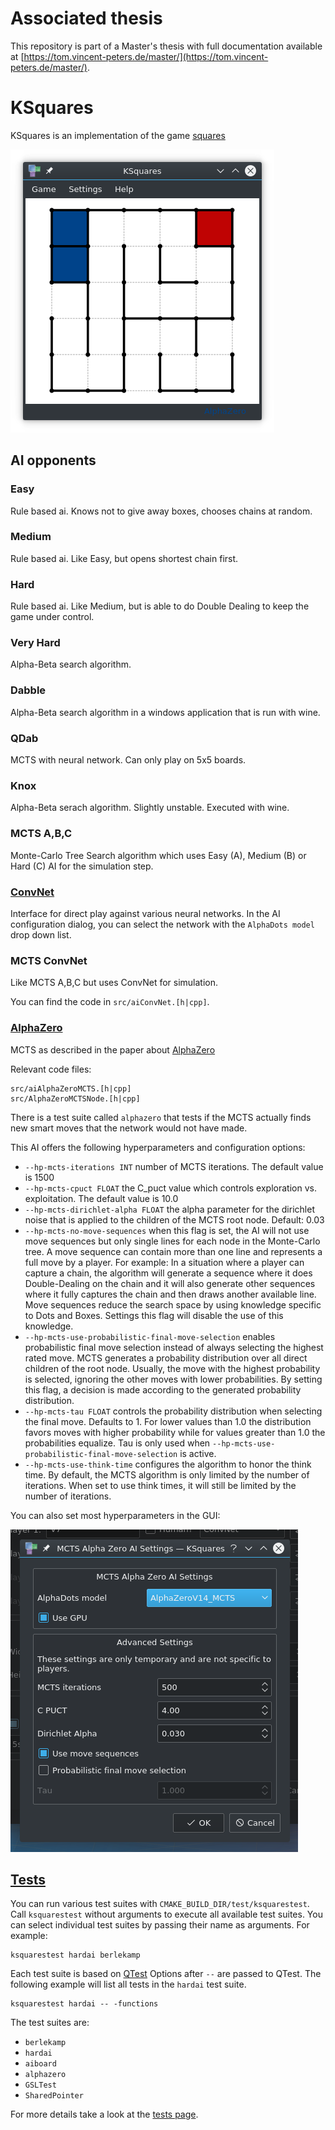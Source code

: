 # Associated thesis

This repository is part of a Master's thesis with full documentation available at [https://tom.vincent-peters.de/master/](https://tom.vincent-peters.de/master/).

# KSquares
KSquares is an implementation of the game [squares](http://en.wikipedia.org/wiki/Dots_and_Boxes)

![*KSquares screenshot*](ksquares.png)

## AI opponents

### Easy

Rule based ai. Knows not to give away boxes, chooses chains at random.

### Medium

Rule based ai. Like Easy, but opens shortest chain first.

### Hard 

Rule based ai. Like Medium, but is able to do Double Dealing to keep the
game under control.

### Very Hard

Alpha-Beta search algorithm.

### Dabble

Alpha-Beta search algorithm in a windows application that is run with wine.

### QDab

MCTS with neural network. Can only play on 5x5 boards.

### Knox

Alpha-Beta serach algorithm. Slightly unstable. Executed with wine.

### MCTS A,B,C

Monte-Carlo Tree Search algorithm which uses Easy (A), Medium (B) or Hard (C) AI 
for the simulation step.

### [ConvNet](src/alphaDots)

Interface for direct play against various neural networks. In the AI configuration
dialog, you can select the network with the `AlphaDots model` drop down list. 

### MCTS ConvNet

Like MCTS A,B,C but uses ConvNet for simulation.

You can find the code in `src/aiConvNet.[h|cpp]`.

### [AlphaZero](src/alphaDots)

MCTS as described in the paper about [AlphaZero](https://arxiv.org/abs/1712.01815)

Relevant code files:

```
src/aiAlphaZeroMCTS.[h|cpp]
src/AlphaZeroMCTSNode.[h|cpp]
```

There is a test suite called `alphazero` that tests if the MCTS actually finds
new smart moves that the network would not have made.

This AI offers the following hyperparameters and configuration options:

* `--hp-mcts-iterations INT` number of MCTS iterations. The default value is 1500
* `--hp-mcts-cpuct FLOAT` the C_puct value which controls exploration vs. 
  exploitation. The default value is 10.0
* `--hp-mcts-dirichlet-alpha FLOAT` the alpha parameter for the dirichlet noise that
  is applied to the children of the MCTS root node. Default: 0.03
* `--hp-mcts-no-move-sequences` when this flag is set, the AI will not use move 
  sequences but only single lines for each node in the Monte-Carlo tree.
  A move sequence can contain more than one line and represents a full move
  by a player. For example: In a situation where a player can capture a chain, the 
  algorithm will generate a sequence where it does Double-Dealing on the chain and 
  it will also generate other sequences where it fully captures the chain and then
  draws another available line. Move sequences reduce the search space by using
  knowledge specific to Dots and Boxes. Settings this flag will disable the use of
  this knowledge.
* `--hp-mcts-use-probabilistic-final-move-selection` enables probabilistic final
  move selection instead of always selecting the highest rated move. MCTS generates
  a probability distribution over all direct children of the root node. Usually, 
  the move with the highest probability is selected, ignoring the other moves with
  lower probabilities. By setting this flag, a decision is made according to the 
  generated probability distribution.
* `--hp-mcts-tau FLOAT` controls the probability distribution when selecting the
  final move. Defaults to 1. For lower values than 1.0 the distribution favors
  moves with higher probability while for values greater than 1.0 the probabilities
  equalize. Tau is only used when `--hp-mcts-use-probabilistic-final-move-selection`
  is active.
* `--hp-mcts-use-think-time` configures the algorithm to honor the think time. By
  default, the MCTS algorithm is only limited by the number of iterations. When set
  to use think times, it will still be limited by the number of iterations.
  
You can also set most hyperparameters in the GUI:

![AI MCTS AlphaZero configuration dialog](ksquares-ai-config.png)

## [Tests](Tests.html)

You can run various test suites with `CMAKE_BUILD_DIR/test/ksquarestest`. Call
`ksquarestest` without arguments to execute all available test suites. You
can select individual test suites by passing their name as arguments. For example:

```
ksquarestest hardai berlekamp
```

Each test suite is based on [QTest](https://doc.qt.io/qt-5.10/qtest-overview.html)
Options after `--` are passed to QTest. The following example will
list all tests in the `hardai` test suite.

```
ksquarestest hardai -- -functions
```

The test suites are:

* `berlekamp`
* `hardai`
* `aiboard`
* `alphazero`
* `GSLTest`
* `SharedPointer`

For more details take a look at the [tests page](Tests.html).
